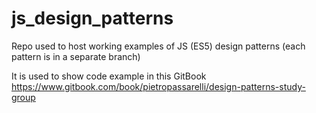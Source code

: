# js_design_patterns
Repo used to host working examples of JS (ES5) design patterns (each pattern is in a separate branch)

It is used to show code example in this GitBook https://www.gitbook.com/book/pietropassarelli/design-patterns-study-group
